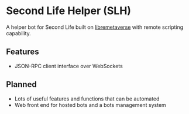 Second Life Helper (SLH)
=====

A helper bot for Second Life built on [libremetaverse](https://github.com/cinderblocks/libremetaverse) with remote scripting capability.

Features
-----

- JSON-RPC client interface over WebSockets

Planned
-----

- Lots of useful features and functions that can be automated
- Web front end for hosted bots and a bots management system
